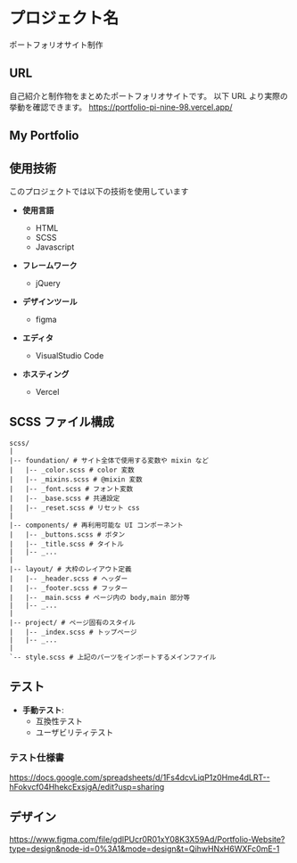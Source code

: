 # プロジェクト名

ポートフォリオサイト制作

## URL

自己紹介と制作物をまとめたポートフォリオサイトです。
以下 URL より実際の挙動を確認できます。
https://portfolio-pi-nine-98.vercel.app/

## My Portfolio

## 使用技術

このプロジェクトでは以下の技術を使用しています

- **使用言語**

  - HTML
  - SCSS
  - Javascript

- **フレームワーク**

  - jQuery

- **デザインツール**

  - figma

- **エディタ**

  - VisualStudio Code

- **ホスティング**
  - Vercel

## SCSS ファイル構成

```plaintext
scss/
|
|-- foundation/ # サイト全体で使用する変数や mixin など
|   |-- _color.scss # color 変数
|   |-- _mixins.scss # @mixin 変数
|   |-- _font.scss # フォント変数
|   |-- _base.scss # 共通設定
|   |-- _reset.scss # リセット css
|
|-- components/ # 再利用可能な UI コンポーネント
|   |-- _buttons.scss # ボタン
|   |-- _title.scss # タイトル
|   |-- _...
|
|-- layout/ # 大枠のレイアウト定義
|   |-- _header.scss # ヘッダー
|   |-- _footer.scss # フッター
|   |-- _main.scss # ページ内の body,main 部分等
|   |-- _...
|
|-- project/ # ページ固有のスタイル
|   |-- _index.scss # トップページ
|   |-- _...
|
`-- style.scss # 上記のパーツをインポートするメインファイル
```

## テスト

- **手動テスト**:
  - 互換性テスト
  - ユーザビリティテスト

### テスト仕様書

https://docs.google.com/spreadsheets/d/1Fs4dcvLiqP1z0Hme4dLRT--hFokvcf04HhekcExsjgA/edit?usp=sharing

## デザイン

https://www.figma.com/file/gdlPUcr0R01xY08K3X59Ad/Portfolio-Website?type=design&node-id=0%3A1&mode=design&t=QihwHNxH6WXFc0mE-1
